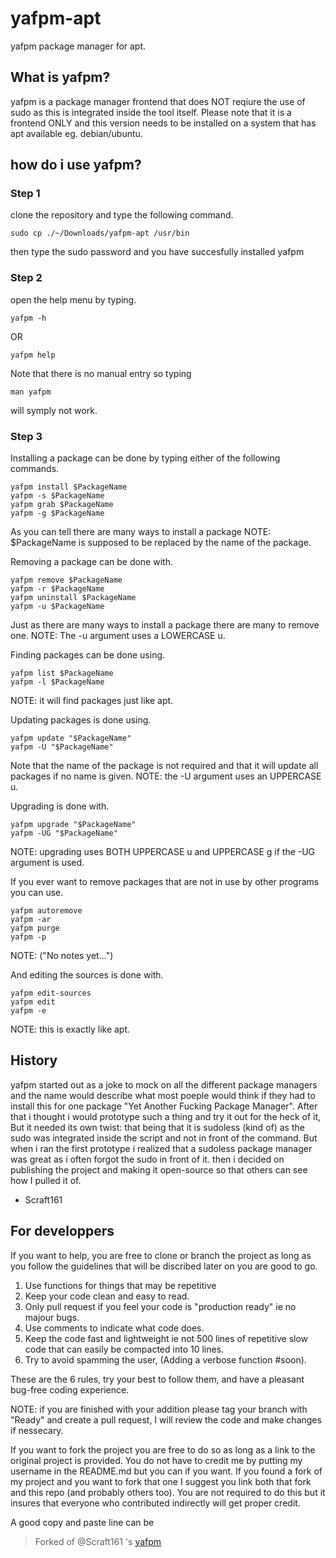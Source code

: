 # yafpm-apt
yafpm package manager for apt.

## What is yafpm?
yafpm is a package manager frontend that does NOT reqiure the use of sudo as this is integrated inside the tool itself.
Please note that it is a frontend ONLY and this version needs to be installed on a system that has apt available eg. debian/ubuntu.

## how do i use yafpm?
### Step 1
clone the repository and type the following command.
```
sudo cp ./~/Downloads/yafpm-apt /usr/bin
```
then type the sudo password and you have succesfully installed yafpm

### Step 2
open the help menu by typing.
```
yafpm -h
```
OR
```
yafpm help
```
Note that there is no manual entry so typing
```
man yafpm
```
will symply not work.

### Step 3
Installing a package can be done by typing either of the following commands.
```
yafpm install $PackageName
yafpm -s $PackageName
yafpm grab $PackageName
yafpm -g $PackageName
```
As you can tell there are many ways to install a package
NOTE: $PackageName is supposed to be replaced by the name of the package.

Removing a package can be done with.
```
yafpm remove $PackageName
yafpm -r $PackageName
yafpm uninstall $PackageName
yafpm -u $PackageName
```
Just as there are many ways to install a package there are many to remove one.
NOTE: The -u argument uses a LOWERCASE u.

Finding packages can be done using.
```
yafpm list $PackageName
yafpm -l $PackageName
```
NOTE: it will find packages just like apt.

Updating packages is done using.
```
yafpm update "$PackageName"
yafpm -U "$PackageName"
```
Note that the name of the package is not required and that it will update all packages if no name is given.
NOTE: the -U argument uses an UPPERCASE u.

Upgrading is done with.
```
yafpm upgrade "$PackageName"
yafpm -UG "$PackageName"
```
NOTE: upgrading uses BOTH UPPERCASE u and UPPERCASE g if the -UG argument is used.

If you ever want to remove packages that are not in use by other programs you can use.
```
yafpm autoremove
yafpm -ar
yafpm purge
yafpm -p
```
NOTE: ("No notes yet...")

And editing the sources is done with.
```
yafpm edit-sources
yafpm edit
yafpm -e
```
NOTE: this is exactly like apt.

## History
yafpm started out as a joke to mock on all the different package managers and the name would describe what most poeple would think if they had to install this for one package "Yet Another Fucking Package Manager".
After that i thought i would prototype such a thing and try it out for the heck of it, But it needed its own twist: that being that it is sudoless (kind of) as the sudo was integrated inside the script and not in front of the command.
But when i ran the first prototype i realized that a sudoless package manager was great as i often forgot the sudo in front of it.
then i decided on publishing the project and making it open-source so that others can see how I pulled it of.
- Scraft161

## For developpers

If you want to help, you are free to clone or branch the project as long as you follow the guidelines that will be discribed later on you are good to go.

1. Use functions for things that may be repetitive
2. Keep your code clean and easy to read.
3. Only pull request if you feel your code is "production ready" ie no majour bugs.
4. Use comments to indicate what code does.
5. Keep the code fast and lightweight ie not 500 lines of repetitive slow code that can easily be compacted into 10 lines.
6. Try to avoid spamming the user, (Adding a verbose function #soon).

These are the 6 rules, try your best to follow them, and have a pleasant bug-free coding experience.

NOTE: if you are finished with your addition please tag your branch with "Ready" and create a pull request, I will review the code and make changes if nessecary.

If you want to fork the project you are free to do so as long as a link to the original project is provided.
You do not have to credit me by putting my username in the README.md but you can if you want.
If you found a fork of my project and you want to fork that one I suggest you link both that fork and this repo (and probably others too). You are not required to do this but it insures that everyone who contributed indirectly will get proper credit.

A good copy and paste line can be
> Forked of @Scraft161 's [yafpm](http://github.com/Scraft161/yafpm-apt)
